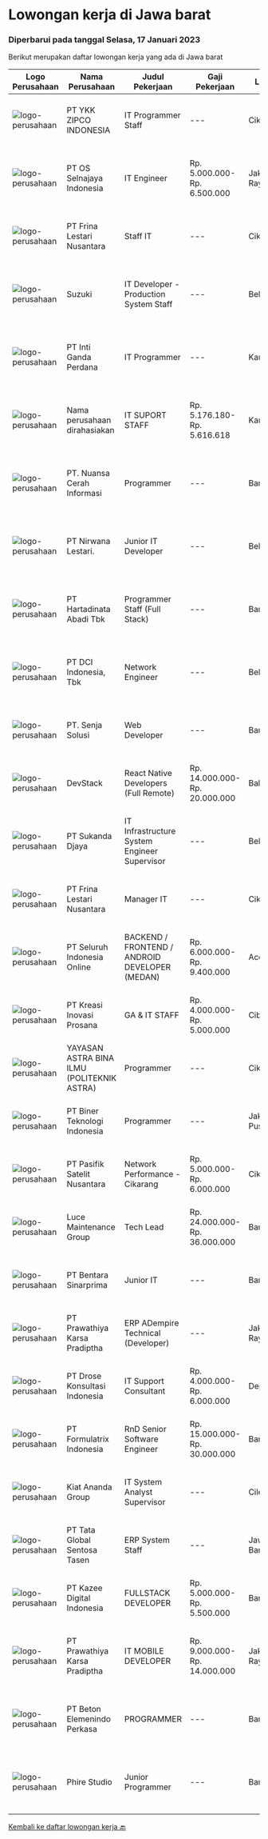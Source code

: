 
  # Lowongan kerja di Jawa barat

  ### Diperbarui pada tanggal Selasa, 17 Januari 2023

  Berikut merupakan daftar lowongan kerja yang ada di Jawa barat

  |Logo Perusahaan | Nama Perusahaan | Judul Pekerjaan | Gaji Pekerjaan | Lokasi | Deskripsi | Tanggal diunggah | Pranala |
  | -------------- | --------------- | --------------- | --------- | --------- | -------------- | ------- | ----------- |
  |![logo-perusahaan](https://image-service-cdn.seek.com.au/88fc730c1116c631f5d17f5afd26767c9a71eaa0/ee4dce1061f3f616224767ad58cb2fc751b8d2dc)|PT YKK ZIPCO INDONESIA|IT Programmer Staff|---|Cikarang|PT YKK ZIPCO INDONESIA, has been operating since 1989 in Indonesia. Today, we are entering a period of transition and stepping up to a new level of...|Senin, 16 Januari 2023|https://www.jobstreet.co.id/id/job/it-programmer-staff-4184714?token=0~069d75bf-75e6-4a82-ac98-72760ad8626f&sectionRank=1&jobId=jobstreet-id-job-4184714|
|![logo-perusahaan](https://image-service-cdn.seek.com.au/975456fbbdbfbdc066c90c0744fc2601c3f8f600/ee4dce1061f3f616224767ad58cb2fc751b8d2dc)|PT OS Selnajaya Indonesia|IT Engineer|Rp. 5.000.000-Rp. 6.500.000|Jakarta Raya|Min. S1, or D3 with min. 3 years experience (Telecommunication/Electronic/IT) Proficiency in IT and Telecommunication Able to work on-site Able to...|Senin, 16 Januari 2023|https://www.jobstreet.co.id/id/job/it-engineer-4184140?token=0~069d75bf-75e6-4a82-ac98-72760ad8626f&sectionRank=2&jobId=jobstreet-id-job-4184140|
|![logo-perusahaan](https://image-service-cdn.seek.com.au/7ecc52de344cf3c919aad04c45a8e7cbd1f29dce/ee4dce1061f3f616224767ad58cb2fc751b8d2dc)|PT Frina Lestari Nusantara|Staff IT|---|Cikarang|Requirements : Bachelor Degree in Computer Science, Information Technology &amp; Technical Information Experienced in IT field. Understanding and...|Senin, 16 Januari 2023|https://www.jobstreet.co.id/id/job/staff-it-4183563?token=0~069d75bf-75e6-4a82-ac98-72760ad8626f&sectionRank=3&jobId=jobstreet-id-job-4183563|
|![logo-perusahaan](https://image-service-cdn.seek.com.au/795ed453a97df21311050aba573bd5d480b30592/ee4dce1061f3f616224767ad58cb2fc751b8d2dc)|Suzuki|IT Developer - Production System Staff|---|Bekasi|Job Description:   Develop programs according with specifications made by system analysts Developing and managing information system  Requirements:...|Senin, 16 Januari 2023|https://www.jobstreet.co.id/id/job/it-developer-production-system-staff-4184252?token=0~069d75bf-75e6-4a82-ac98-72760ad8626f&sectionRank=4&jobId=jobstreet-id-job-4184252|
|![logo-perusahaan](https://image-service-cdn.seek.com.au/3e9ef2e5aa70a9e6a97fae5120fafa3056fa5e3f/ee4dce1061f3f616224767ad58cb2fc751b8d2dc)|PT Inti Ganda Perdana|IT Programmer|---|Karawang|Kualifikasi : D3/S1 Jurusan Teknik Informasi Memahami bahasa pemrograman Backend PHP dengan Framework Laravel Mengelola dan mamahami database...|Senin, 16 Januari 2023|https://www.jobstreet.co.id/id/job/it-programmer-4183771?token=0~069d75bf-75e6-4a82-ac98-72760ad8626f&sectionRank=5&jobId=jobstreet-id-job-4183771|
|![logo-perusahaan](https://i.ibb.co/sqvTCh9/112815900-stock-vector-no-image-available-icon-flat-vector.webp)|Nama perusahaan dirahasiakan|IT SUPORT STAFF|Rp. 5.176.180-Rp. 5.616.618|Karawang|Requirements: S1 - Tehnik Informatika atau Ilmu Komputer Usia Max. 32 Tahun Fresh Graduate, pengalaman lebih diutamakan Menguasai komputer dengan...|Kamis, 12 Januari 2023|https://www.jobstreet.co.id/id/job/it-suport-staff-4180157?token=0~069d75bf-75e6-4a82-ac98-72760ad8626f&sectionRank=6&jobId=jobstreet-id-job-4180157|
|![logo-perusahaan](https://image-service-cdn.seek.com.au/ccc9351bdb2230a6a680c29475ae1d118c709938/ee4dce1061f3f616224767ad58cb2fc751b8d2dc)|PT. Nuansa Cerah Informasi|Programmer|---|Bandung|Web Programming- Lulusan D3/S1 Jurusan Teknik Informatika//Sistem Informasi/Teknik Komputer- Full Stack Programmer- Memiliki wawasan SQL, Web Service...|Minggu, 15 Januari 2023|https://www.jobstreet.co.id/id/job/programmer-4172326?token=0~069d75bf-75e6-4a82-ac98-72760ad8626f&sectionRank=7&jobId=jobstreet-id-job-4172326|
|![logo-perusahaan](https://image-service-cdn.seek.com.au/badd1bc982aff030295687874c7789d7852f1abb/ee4dce1061f3f616224767ad58cb2fc751b8d2dc)|PT Nirwana Lestari.|Junior IT Developer|---|Bekasi|Job Description :- Develop new features.- Building reusable codes for future use.- Deliver reliable software through continuous testing, in-depth code...|Senin, 16 Januari 2023|https://www.jobstreet.co.id/id/job/junior-it-developer-4184388?token=0~069d75bf-75e6-4a82-ac98-72760ad8626f&sectionRank=8&jobId=jobstreet-id-job-4184388|
|![logo-perusahaan](https://image-service-cdn.seek.com.au/abe3c99379343c8d0cf4b27636d6d1f1d8825ca9/ee4dce1061f3f616224767ad58cb2fc751b8d2dc)|PT Hartadinata Abadi Tbk|Programmer Staff (Full Stack)|---|Bandung|Uraian Kerja &amp; Tanggung Jawab : Membuat, mengembangkan atau memodifikasi aplikasi atau program Mengembangkan dan menguji API Bekerjasama dengan...|Senin, 16 Januari 2023|https://www.jobstreet.co.id/id/job/programmer-staff-full-stack-4183931?token=0~069d75bf-75e6-4a82-ac98-72760ad8626f&sectionRank=9&jobId=jobstreet-id-job-4183931|
|![logo-perusahaan](https://image-service-cdn.seek.com.au/6bd6b7b03e04ad1514911f3ca63a68c986c6deb5/ee4dce1061f3f616224767ad58cb2fc751b8d2dc)|PT DCI Indonesia, Tbk|Network Engineer|---|Bekasi|Responsibilities: Planed, designing, and implementing functional network infrastructure Resolving issues Monitoring, control, and maintenance network...|Senin, 16 Januari 2023|https://www.jobstreet.co.id/id/job/network-engineer-4184672?token=0~069d75bf-75e6-4a82-ac98-72760ad8626f&sectionRank=10&jobId=jobstreet-id-job-4184672|
|![logo-perusahaan](https://image-service-cdn.seek.com.au/99211460ddfbe1ca45d1083d5ea115d6020bae3c/ee4dce1061f3f616224767ad58cb2fc751b8d2dc)|PT. Senja Solusi|Web Developer|---|Bandung|We are looking for skilled and fast learning Web Developers who want to work on innovative projects and products for regional and international...|Senin, 16 Januari 2023|https://www.jobstreet.co.id/id/job/web-developer-4183663?token=0~069d75bf-75e6-4a82-ac98-72760ad8626f&sectionRank=11&jobId=jobstreet-id-job-4183663|
|![logo-perusahaan](https://image-service-cdn.seek.com.au/9fb4868deedeff12bcdc5f13647afb528b61b481/ee4dce1061f3f616224767ad58cb2fc751b8d2dc)|DevStack|React Native Developers (Full Remote)|Rp. 14.000.000-Rp. 20.000.000|Bali|This position is perfect for you if you: Enjoy working in a collaborative and team-oriented environments, as well as working solo and independently...|Selasa, 17 Januari 2023|https://www.jobstreet.co.id/id/job/react-native-developers-full-remote-4185253?token=0~069d75bf-75e6-4a82-ac98-72760ad8626f&sectionRank=12&jobId=jobstreet-id-job-4185253|
|![logo-perusahaan](https://image-service-cdn.seek.com.au/6d56383b0316bf97f26e28d2c030d8c39fd1c836/ee4dce1061f3f616224767ad58cb2fc751b8d2dc)|PT Sukanda Djaya|IT Infrastructure System Engineer Supervisor|---|Bekasi|1.Understand, Familiar and Hands on with HCI Server infrastructure both Hardware and System2. Understand, Familiar and Hands on with Active Directory,...|Rabu, 11 Januari 2023|https://www.jobstreet.co.id/id/job/it-infrastructure-system-engineer-supervisor-4178475?token=0~069d75bf-75e6-4a82-ac98-72760ad8626f&sectionRank=13&jobId=jobstreet-id-job-4178475|
|![logo-perusahaan](https://image-service-cdn.seek.com.au/7ecc52de344cf3c919aad04c45a8e7cbd1f29dce/ee4dce1061f3f616224767ad58cb2fc751b8d2dc)|PT Frina Lestari Nusantara|Manager IT|---|Cikarang|Requirements : Bachelor Degree in Computer Science, Information Technology &amp; Technical Information Have experience as analyst/project manager Has...|Jumat, 13 Januari 2023|https://www.jobstreet.co.id/id/job/manager-it-4181736?token=0~069d75bf-75e6-4a82-ac98-72760ad8626f&sectionRank=14&jobId=jobstreet-id-job-4181736|
|![logo-perusahaan](https://siva.jsstatic.com/id/334269/images/logo/334269_logo_0_778967.jpeg)|PT Seluruh Indonesia Online|BACKEND / FRONTEND / ANDROID DEVELOPER (MEDAN)|Rp. 6.000.000-Rp. 9.400.000|Aceh|Kami memiliki lowongan untuk frontend, backend and android developerBack End Engineer1. Memiliki pengalaman dalam membangun RESTful APIs2. Menguasai...|Senin, 16 Januari 2023|https://www.jobstreet.co.id/id/job/backend-frontend-android-developer-medan-4185059?token=0~069d75bf-75e6-4a82-ac98-72760ad8626f&sectionRank=15&jobId=jobstreet-id-job-4185059|
|![logo-perusahaan](https://image-service-cdn.seek.com.au/bce09957661e39e2cc5d5e3300fa8f704eadafae/ee4dce1061f3f616224767ad58cb2fc751b8d2dc)|PT Kreasi Inovasi Prosana|GA & IT STAFF|Rp. 4.000.000-Rp. 5.000.000|Cibinong|Deskripsi Pekerjaan: Menyiapkan dan menginstal software (laptop, komputer dan yang lainnya yang dibutuhkan user dalam bekerja).   Maintenance...|Rabu, 11 Januari 2023|https://www.jobstreet.co.id/id/job/ga-it-staff-4177585?token=0~069d75bf-75e6-4a82-ac98-72760ad8626f&sectionRank=16&jobId=jobstreet-id-job-4177585|
|![logo-perusahaan](https://image-service-cdn.seek.com.au/f0347051551a17f236d04bb2b91000c17072d221/ee4dce1061f3f616224767ad58cb2fc751b8d2dc)|YAYASAN ASTRA BINA ILMU (POLITEKNIK ASTRA)|Programmer|---|Cikarang|Deskripsi Pekerjaan :Membuat dan merawat aplikasi yang sesuai dengan kebutuhan institusi:a. Menyusun interface dan alogaritma programb. Melakukan...|Sabtu, 14 Januari 2023|https://www.jobstreet.co.id/id/job/programmer-4168972?token=0~069d75bf-75e6-4a82-ac98-72760ad8626f&sectionRank=17&jobId=jobstreet-id-job-4168972|
|![logo-perusahaan](https://image-service-cdn.seek.com.au/90604843032c576b8e30b8b6ae6a45b4a9bf88ea/ee4dce1061f3f616224767ad58cb2fc751b8d2dc)|PT Biner Teknologi Indonesia|Programmer|---|Jakarta Pusat|Kualifikasi: Pendidikan minimal SMK atau sederajat. Pengalaman bekerja sebagai programmer minimal 1 (satu) tahun. Menguasai salah satu dari bahasa...|Sabtu, 14 Januari 2023|https://www.jobstreet.co.id/id/job/programmer-4169958?token=0~069d75bf-75e6-4a82-ac98-72760ad8626f&sectionRank=18&jobId=jobstreet-id-job-4169958|
|![logo-perusahaan](https://image-service-cdn.seek.com.au/72d69347becf80b97dea93fd24e755c938e848a6/ee4dce1061f3f616224767ad58cb2fc751b8d2dc)|PT Pasifik Satelit Nusantara|Network Performance - Cikarang|Rp. 5.000.000-Rp. 6.000.000|Cikarang|Deskripsi Pekerjaan: Menggaransi SLA terdelivery Menyiapkan tool pendukung untuk memenuhi SLA Maintenance tool SLA yang ada (Kratos,...|Jumat, 13 Januari 2023|https://www.jobstreet.co.id/id/job/network-performance-cikarang-4181240?token=0~069d75bf-75e6-4a82-ac98-72760ad8626f&sectionRank=19&jobId=jobstreet-id-job-4181240|
|![logo-perusahaan](https://image-service-cdn.seek.com.au/bc8189667b614c1dc89e3a55ed0c2e3f58b56040/ee4dce1061f3f616224767ad58cb2fc751b8d2dc)|Luce Maintenance Group|Tech Lead|Rp. 24.000.000-Rp. 36.000.000|Bandung|Job Highlights Great working environment Work with other like-minded, growth-focused individuals Ability to travel at times to work with our regional...|Senin, 16 Januari 2023|https://www.jobstreet.co.id/id/job/tech-lead-10351393/origin/sg?token=0~069d75bf-75e6-4a82-ac98-72760ad8626f&sectionRank=20&jobId=jobstreet-sg-job-10351393|
|![logo-perusahaan](https://image-service-cdn.seek.com.au/eb3adc7186a2fc3789cdbada1fd5add2b09def93/ee4dce1061f3f616224767ad58cb2fc751b8d2dc)|PT Bentara Sinarprima|Junior IT|---|Bandung|Kualifikasi : Minimal D3 Teknik Informatika Fresh Graduate dipersilahkan melamar Bisa bekerja secara individu maupun tim Teliti dan bertanggungjawab...|Kamis, 12 Januari 2023|https://www.jobstreet.co.id/id/job/junior-it-4180372?token=0~069d75bf-75e6-4a82-ac98-72760ad8626f&sectionRank=21&jobId=jobstreet-id-job-4180372|
|![logo-perusahaan](https://image-service-cdn.seek.com.au/25f275779d2d36a25f086ac9b1c5b5be868683f6/ee4dce1061f3f616224767ad58cb2fc751b8d2dc)|PT Prawathiya Karsa Pradiptha|ERP ADempire Technical (Developer)|---|Jakarta Raya|Requirements: Bachelor Degree or Diploma Degree From Computer Science or related field Having experience as ADempire / IDempiere Developer minimum 1...|Senin, 16 Januari 2023|https://www.jobstreet.co.id/id/job/erp-adempire-technical-developer-4184811?token=0~069d75bf-75e6-4a82-ac98-72760ad8626f&sectionRank=22&jobId=jobstreet-id-job-4184811|
|![logo-perusahaan](https://image-service-cdn.seek.com.au/ab81eb6ea0e7551c6402adc3a4a76fb9a4fe65ea/ee4dce1061f3f616224767ad58cb2fc751b8d2dc)|PT Drose Konsultasi Indonesia|IT Support Consultant|Rp. 4.000.000-Rp. 6.000.000|Depok|Duty: Provide consulting and troubleshooting. Maintaining and manage systems. Communicating and manage relationship with clients. Proceed project...|Rabu, 11 Januari 2023|https://www.jobstreet.co.id/id/job/it-support-consultant-4178537?token=0~069d75bf-75e6-4a82-ac98-72760ad8626f&sectionRank=23&jobId=jobstreet-id-job-4178537|
|![logo-perusahaan](https://image-service-cdn.seek.com.au/e68aac730da390a16ce750d09b06eaca69364b55/ee4dce1061f3f616224767ad58cb2fc751b8d2dc)|PT Formulatrix Indonesia|RnD Senior Software Engineer|Rp. 15.000.000-Rp. 30.000.000|Bandung|Headquartered in Bedford, Massachusetts, Formulatrix is a fast-growing robotic automation equipment manufacturer and software solutions provider to...|Senin, 16 Januari 2023|https://www.jobstreet.co.id/id/job/rnd-senior-software-engineer-4183547?token=0~069d75bf-75e6-4a82-ac98-72760ad8626f&sectionRank=24&jobId=jobstreet-id-job-4183547|
|![logo-perusahaan](https://image-service-cdn.seek.com.au/e18102cc3333e571339e497e26cddad0de121fd9/ee4dce1061f3f616224767ad58cb2fc751b8d2dc)|Kiat Ananda Group|IT System Analyst Supervisor|---|Cileungsi|Job Description Define, develop, test, analyze, and maintain custom software applications to support business requirements. Create test cases and...|Jumat, 13 Januari 2023|https://www.jobstreet.co.id/id/job/it-system-analyst-supervisor-4181061?token=0~069d75bf-75e6-4a82-ac98-72760ad8626f&sectionRank=25&jobId=jobstreet-id-job-4181061|
|![logo-perusahaan](https://image-service-cdn.seek.com.au/7c2f5e441cfdc00a92d72206fa726d44fd2c2ba0/ee4dce1061f3f616224767ad58cb2fc751b8d2dc)|PT Tata Global Sentosa Tasen|ERP System Staff|---|Jawa Barat|Spesifikasi : Mengerti komputer, diutamakan komputer akuntasi dan ERP System Minimal lulusan D3 Dapat bekerja sama dengan tim dan individu Gesit,...|Kamis, 12 Januari 2023|https://www.jobstreet.co.id/id/job/erp-system-staff-4180963?token=0~069d75bf-75e6-4a82-ac98-72760ad8626f&sectionRank=26&jobId=jobstreet-id-job-4180963|
|![logo-perusahaan](https://image-service-cdn.seek.com.au/ec74011ac6d90cfe04053effcfea8ebb34a0e3b2/ee4dce1061f3f616224767ad58cb2fc751b8d2dc)|PT Kazee Digital Indonesia|FULLSTACK DEVELOPER|Rp. 5.000.000-Rp. 5.500.000|Bandung|Kualifikasi : Memiliki gelar minimal Diploma dibidang Teknik Komputer/Teknik Informatika, Ilmu Komputer, Teknologi Informasi atau setara. Memiliki...|Sabtu, 14 Januari 2023|https://www.jobstreet.co.id/id/job/fullstack-developer-4170539?token=0~069d75bf-75e6-4a82-ac98-72760ad8626f&sectionRank=27&jobId=jobstreet-id-job-4170539|
|![logo-perusahaan](https://image-service-cdn.seek.com.au/25f275779d2d36a25f086ac9b1c5b5be868683f6/ee4dce1061f3f616224767ad58cb2fc751b8d2dc)|PT Prawathiya Karsa Pradiptha|IT MOBILE DEVELOPER|Rp. 9.000.000-Rp. 14.000.000|Jakarta Raya|Candidate must be at least Diploma Degree or Bachelor Degree (Computer Science, Information Technology, Information Management)  At least 2 years...|Senin, 16 Januari 2023|https://www.jobstreet.co.id/id/job/it-mobile-developer-4184820?token=0~069d75bf-75e6-4a82-ac98-72760ad8626f&sectionRank=28&jobId=jobstreet-id-job-4184820|
|![logo-perusahaan](https://image-service-cdn.seek.com.au/f875f6ece3f8be63cf0d58509272d3f3aa867293/ee4dce1061f3f616224767ad58cb2fc751b8d2dc)|PT Beton Elemenindo Perkasa|PROGRAMMER|---|Bandung|Pendidikan minimal S1 Teknik Informatika Menguasai program VB.net dan PHP / Laravel / Phyton Menguasai database SQL Berpengalaman di bidangnya minimal...|Kamis, 12 Januari 2023|https://www.jobstreet.co.id/id/job/programmer-4159482?token=0~069d75bf-75e6-4a82-ac98-72760ad8626f&sectionRank=29&jobId=jobstreet-id-job-4159482|
|![logo-perusahaan](https://image-service-cdn.seek.com.au/b07d639b66aca77f1fc866685aadc5f43f1330c6/ee4dce1061f3f616224767ad58cb2fc751b8d2dc)|Phire Studio|Junior Programmer|---|Bandung|Junior Programmer General requirements:• Work location in Bandung (work from office)• Min 1 year work experience in programming (Python and Django)•...|Jumat, 13 Januari 2023|https://www.jobstreet.co.id/id/job/junior-programmer-4167542?token=0~069d75bf-75e6-4a82-ac98-72760ad8626f&sectionRank=30&jobId=jobstreet-id-job-4167542|


  [Kembali ke daftar lowongan kerja 🔙](../README.md#daftar-lowongan-kerja)
  